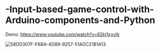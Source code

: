 # -Input-based-game-control-with-Arduino-components-and-Python

Demo: https://www.youtube.com/watch?v=62kj1jrxyIk

![58DD307F-F6BA-4D89-9257-51ADC21B1A13](https://user-images.githubusercontent.com/93716153/184505269-a2d32f80-aa9e-4259-9043-ea2092cd4c52.jpeg)
